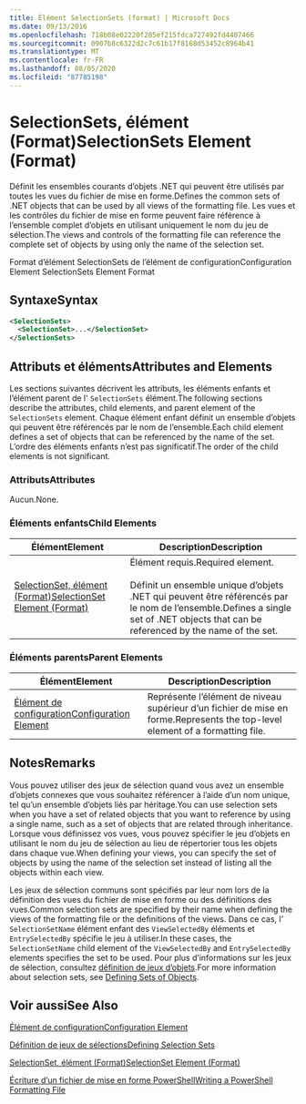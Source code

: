 ```yaml
---
title: Élément SelectionSets (format) | Microsoft Docs
ms.date: 09/13/2016
ms.openlocfilehash: 718b08e02220f285ef215fdca727492fd4407466
ms.sourcegitcommit: 0907b8c6322d2c7c61b17f8168d53452c8964b41
ms.translationtype: MT
ms.contentlocale: fr-FR
ms.lasthandoff: 08/05/2020
ms.locfileid: "87785198"
---
```

# <a name="selectionsets-element-format"></a><span data-ttu-id="cfb16-102">SelectionSets, élément (Format)</span><span class="sxs-lookup"><span data-stu-id="cfb16-102">SelectionSets Element (Format)</span></span>

<span data-ttu-id="cfb16-103">Définit les ensembles courants d’objets .NET qui peuvent être utilisés par toutes les vues du fichier de mise en forme.</span><span class="sxs-lookup"><span data-stu-id="cfb16-103">Defines the common sets of .NET objects that can be used by all views of the formatting file.</span></span> <span data-ttu-id="cfb16-104">Les vues et les contrôles du fichier de mise en forme peuvent faire référence à l’ensemble complet d’objets en utilisant uniquement le nom du jeu de sélection.</span><span class="sxs-lookup"><span data-stu-id="cfb16-104">The views and controls of the formatting file can reference the complete set of objects by using only the name of the selection set.</span></span>

<span data-ttu-id="cfb16-105">Format d’élément SelectionSets de l’élément de configuration</span><span class="sxs-lookup"><span data-stu-id="cfb16-105">Configuration Element SelectionSets Element Format</span></span>

## <a name="syntax"></a><span data-ttu-id="cfb16-106">Syntaxe</span><span class="sxs-lookup"><span data-stu-id="cfb16-106">Syntax</span></span>

```xml
<SelectionSets>
  <SelectionSet>...</SelectionSet>
</SelectionSets>
```

## <a name="attributes-and-elements"></a><span data-ttu-id="cfb16-107">Attributs et éléments</span><span class="sxs-lookup"><span data-stu-id="cfb16-107">Attributes and Elements</span></span>

<span data-ttu-id="cfb16-108">Les sections suivantes décrivent les attributs, les éléments enfants et l’élément parent de l' `SelectionSets` élément.</span><span class="sxs-lookup"><span data-stu-id="cfb16-108">The following sections describe the attributes, child elements, and parent element of the `SelectionSets` element.</span></span> <span data-ttu-id="cfb16-109">Chaque élément enfant définit un ensemble d’objets qui peuvent être référencés par le nom de l’ensemble.</span><span class="sxs-lookup"><span data-stu-id="cfb16-109">Each child element defines a set of objects that can be referenced by the name of the set.</span></span> <span data-ttu-id="cfb16-110">L’ordre des éléments enfants n’est pas significatif.</span><span class="sxs-lookup"><span data-stu-id="cfb16-110">The order of the child elements is not significant.</span></span>

### <a name="attributes"></a><span data-ttu-id="cfb16-111">Attributs</span><span class="sxs-lookup"><span data-stu-id="cfb16-111">Attributes</span></span>

<span data-ttu-id="cfb16-112">Aucun.</span><span class="sxs-lookup"><span data-stu-id="cfb16-112">None.</span></span>

### <a name="child-elements"></a><span data-ttu-id="cfb16-113">Éléments enfants</span><span class="sxs-lookup"><span data-stu-id="cfb16-113">Child Elements</span></span>

|<span data-ttu-id="cfb16-114">Élément</span><span class="sxs-lookup"><span data-stu-id="cfb16-114">Element</span></span>|<span data-ttu-id="cfb16-115">Description</span><span class="sxs-lookup"><span data-stu-id="cfb16-115">Description</span></span>|
|-------------|-----------------|
|[<span data-ttu-id="cfb16-116">SelectionSet, élément (Format)</span><span class="sxs-lookup"><span data-stu-id="cfb16-116">SelectionSet Element (Format)</span></span>](./selectionset-element-format.md)|<span data-ttu-id="cfb16-117">Élément requis.</span><span class="sxs-lookup"><span data-stu-id="cfb16-117">Required element.</span></span><br /><br /> <span data-ttu-id="cfb16-118">Définit un ensemble unique d’objets .NET qui peuvent être référencés par le nom de l’ensemble.</span><span class="sxs-lookup"><span data-stu-id="cfb16-118">Defines a single set of .NET objects that can be referenced by the name of the set.</span></span>|

### <a name="parent-elements"></a><span data-ttu-id="cfb16-119">Éléments parents</span><span class="sxs-lookup"><span data-stu-id="cfb16-119">Parent Elements</span></span>

|<span data-ttu-id="cfb16-120">Élément</span><span class="sxs-lookup"><span data-stu-id="cfb16-120">Element</span></span>|<span data-ttu-id="cfb16-121">Description</span><span class="sxs-lookup"><span data-stu-id="cfb16-121">Description</span></span>|
|-------------|-----------------|
|[<span data-ttu-id="cfb16-122">Élément de configuration</span><span class="sxs-lookup"><span data-stu-id="cfb16-122">Configuration Element</span></span>](./configuration-element-format.md)|<span data-ttu-id="cfb16-123">Représente l’élément de niveau supérieur d’un fichier de mise en forme.</span><span class="sxs-lookup"><span data-stu-id="cfb16-123">Represents the top-level element of a formatting file.</span></span>|

## <a name="remarks"></a><span data-ttu-id="cfb16-124">Notes</span><span class="sxs-lookup"><span data-stu-id="cfb16-124">Remarks</span></span>

<span data-ttu-id="cfb16-125">Vous pouvez utiliser des jeux de sélection quand vous avez un ensemble d’objets connexes que vous souhaitez référencer à l’aide d’un nom unique, tel qu’un ensemble d’objets liés par héritage.</span><span class="sxs-lookup"><span data-stu-id="cfb16-125">You can use selection sets when you have a set of related objects that you want to reference by using a single name, such as a set of objects that are related through inheritance.</span></span> <span data-ttu-id="cfb16-126">Lorsque vous définissez vos vues, vous pouvez spécifier le jeu d’objets en utilisant le nom du jeu de sélection au lieu de répertorier tous les objets dans chaque vue.</span><span class="sxs-lookup"><span data-stu-id="cfb16-126">When defining your views, you can specify the set of objects by using the name of the selection set instead of listing all the objects within each view.</span></span>

<span data-ttu-id="cfb16-127">Les jeux de sélection communs sont spécifiés par leur nom lors de la définition des vues du fichier de mise en forme ou des définitions des vues.</span><span class="sxs-lookup"><span data-stu-id="cfb16-127">Common selection sets are specified by their name when defining the views of the formatting file or the definitions of the views.</span></span> <span data-ttu-id="cfb16-128">Dans ce cas, l' `SelectionSetName` élément enfant des `ViewSelectedBy` éléments et `EntrySelectedBy` spécifie le jeu à utiliser.</span><span class="sxs-lookup"><span data-stu-id="cfb16-128">In these cases, the `SelectionSetName` child element of the `ViewSelectedBy` and `EntrySelectedBy` elements specifies the set to be used.</span></span> <span data-ttu-id="cfb16-129">Pour plus d’informations sur les jeux de sélection, consultez [définition de jeux d’objets](./defining-selection-sets.md).</span><span class="sxs-lookup"><span data-stu-id="cfb16-129">For more information about selection sets, see [Defining Sets of Objects](./defining-selection-sets.md).</span></span>

## <a name="see-also"></a><span data-ttu-id="cfb16-130">Voir aussi</span><span class="sxs-lookup"><span data-stu-id="cfb16-130">See Also</span></span>

[<span data-ttu-id="cfb16-131">Élément de configuration</span><span class="sxs-lookup"><span data-stu-id="cfb16-131">Configuration Element</span></span>](./configuration-element-format.md)

[<span data-ttu-id="cfb16-132">Définition de jeux de sélections</span><span class="sxs-lookup"><span data-stu-id="cfb16-132">Defining Selection Sets</span></span>](./defining-selection-sets.md)

[<span data-ttu-id="cfb16-133">SelectionSet, élément (Format)</span><span class="sxs-lookup"><span data-stu-id="cfb16-133">SelectionSet Element (Format)</span></span>](./selectionset-element-format.md)

[<span data-ttu-id="cfb16-134">Écriture d’un fichier de mise en forme PowerShell</span><span class="sxs-lookup"><span data-stu-id="cfb16-134">Writing a PowerShell Formatting File</span></span>](./writing-a-powershell-formatting-file.md)
